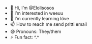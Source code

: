 - 👋 Hi, I’m @Elolisosos
- 👀 I’m interested in weeuu
- 🌱 I’m currently learning löve
- 📫 How to reach me send pritti email
- 😄 Pronouns: They/them
- ⚡ Fun fact: ^.^

<!---
Elolisosos/Elolisosos is a ✨ special ✨ repository because its `README.md` (this file) appears on your GitHub profile.
You can click the Preview link to take a look at your changes.
--->
